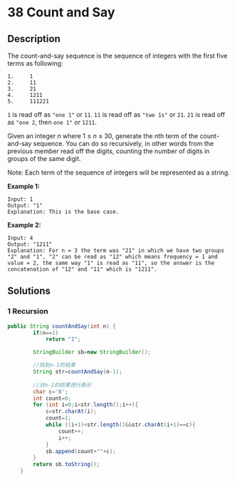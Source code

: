 # 38 Count and Say #

## Description ##

The count-and-say sequence is the sequence of integers with the first five terms as following:

```
1.     1
2.     11
3.     21
4.     1211
5.     111221
```

`1` is read off as `"one 1"` or `11`.
`11` is read off as `"two 1s"` or `21`.
`21` is read off as `"one 2`, then `one 1"` or `1211`.

Given an integer *n* where 1 ≤ *n* ≤ 30, generate the *n*th term of the count-and-say sequence. You can do so recursively, in other words from the previous member read off the digits, counting the number of digits in groups of the same digit.

Note: Each term of the sequence of integers will be represented as a string.

 

**Example 1:**

```
Input: 1
Output: "1"
Explanation: This is the base case.
```

**Example 2:**

```
Input: 4
Output: "1211"
Explanation: For n = 3 the term was "21" in which we have two groups "2" and "1", "2" can be read as "12" which means frequency = 1 and value = 2, the same way "1" is read as "11", so the answer is the concatenation of "12" and "11" which is "1211".
```

## Solutions ##

### 1 Recursion ###

```java
public String countAndSay(int n) {
        if(n==1)
            return "1";

        StringBuilder sb=new StringBuilder();

        //找到n-1的结果
        String str=countAndSay(n-1);
       
        //对n-1的结果进行表示
        char c='0';
        int count=0;
        for (int i=0;i<str.length();i++){
            c=str.charAt(i);
            count=1;
            while ((i+1)<str.length()&&str.charAt(i+1)==c){
                count++;
                i++;
            }
            sb.append(count+""+c);
        }
        return sb.toString();
    }
```

